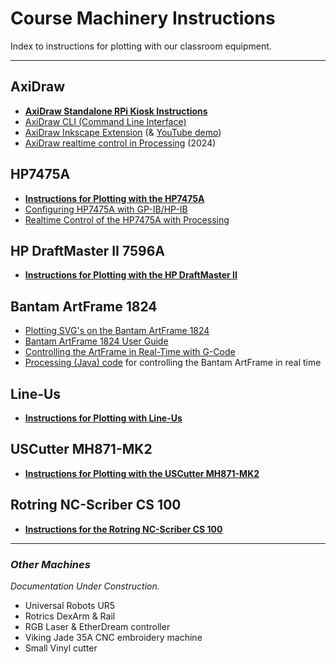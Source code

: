 # Course Machinery Instructions

Index to instructions for plotting with our classroom equipment. 

---

## AxiDraw

* [**AxiDraw Standalone RPi Kiosk Instructions**](../rpi_standalone/README.md)
* [AxiDraw CLI (Command Line Interface)](https://axidraw.com/doc/cli_api/#introduction)
* [AxiDraw Inkscape Extension](https://wiki.evilmadscientist.com/Axidraw_Software_Installation) (& [YouTube demo](https://www.youtube.com/watch?v=r5mhw8-nrg0))
* [AxiDraw realtime control in Processing](axidraw/realtime_processing/simple_mouse_axidraw_2024) (2024)

## HP7475A

* [**Instructions for Plotting with the HP7475A**](hp7475a/README.md)
* [Configuring HP7475A with GP-IB/HP-IB](hp7475a/manuals/GPIB/README.md)
* [Realtime Control of the HP7475A with Processing](https://github.com/golanlevin/DrawingWithMachines/blob/main/machines/hp7475a/processing/realtime_7475a/realtime_7475a.pde)

## HP DraftMaster II 7596A

* [**Instructions for Plotting with the HP DraftMaster II**](hp_draftmaster/README.md)

## Bantam ArtFrame 1824

* [Plotting SVG's on the Bantam ArtFrame 1824](bantam_artframe_1824/README.md)
* [Bantam ArtFrame 1824 User Guide](bantam_artframe_1824/artframe_guide_v1-1-1.pdf)
* [Controlling the ArtFrame in Real-Time with G-Code](https://github.com/golanlevin/DrawingWithMachines/tree/main/realtime/artframe_realtime#readme)
* [Processing (Java) code](https://github.com/golanlevin/DrawingWithMachines/tree/main/realtime/artframe_realtime/artframe_realtime_processing/artframe_realtime_processing.pde) for controlling the Bantam ArtFrame in real time

## Line-Us

* [**Instructions for Plotting with Line-Us**](line-us/README.md)

## USCutter MH871-MK2

* [**Instructions for Plotting with the USCutter MH871-MK2**](uscutter-mh871-mk2/README.md)

## Rotring NC-Scriber CS 100

* [**Instructions for the Rotring NC-Scriber CS 100**](rotring-nc-scriber-cs100/README.md)


---

### *Other Machines*

*Documentation Under Construction.*

* Universal Robots UR5
* Rotrics DexArm & Rail
* RGB Laser & EtherDream controller
* Viking Jade 35A CNC embroidery machine
* Small Vinyl cutter

